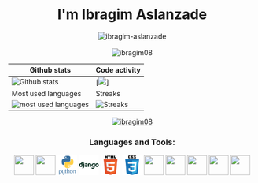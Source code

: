 <h1 align="center">I'm Ibragim Aslanzade</h1>
<p align="center"> <img src="https://komarev.com/ghpvc/?username=ibragim-aslanzade&label=Profile%20views&color=0e75b6&style=flat" alt="ibragim-aslanzade" /> </p>
<p align="center"><img height="180em" src="https://github-profile-summary-cards.vercel.app/api/cards/profile-details?username=ibragim-aslanzade&theme=tokyonight" alt="ibragim08" align = "center"/></p>


|Github stats|Code activity|
|-|-|
|![Github stats](https://github-readme-stats.vercel.app/api?username=ibragim-aslanzade&theme=tokyonight)| [![](http://github-profile-summary-cards.vercel.app/api/cards/productive-time?username=vn7n24fzkq&theme=tokyonight&utcOffset=8)]|
|Most used languages|Streaks|
|![most used languages](https://github-readme-stats.vercel.app/api/top-langs?username=ibragim-aslanzade&hide=css,ejs,batchfile,shell,html&theme=radical&show_icons=true&locale=en&layout=compact)|![Streaks](https://github-readme-streak-stats.herokuapp.com/?user=ibragim-aslanzade&theme=tokyonight)

<p align="center"> <a href="https://github.com/ryo-ma/github-profile-trophy"><img src="https://github-profile-trophy.vercel.app/?username=ibragim-aslanzade&theme=tokyonight" alt="ibragim08" /></a> </p>


<h3 align="center">Languages and Tools:</h3>
<p align="center"> 
   <img src='https://cdn.jsdelivr.net/gh/devicons/devicon/icons/javascript/javascript-original.svg' width='40' height='40'>
   <img src='https://cdn.jsdelivr.net/gh/devicons/devicon/icons/react/react-original.svg' width='40' height='40'>
   <img src='https://raw.githubusercontent.com/devicons/devicon/master/icons/python/python-original-wordmark.svg' width='40' height='40'>
   <img src='https://raw.githubusercontent.com/devicons/devicon/master/icons/django/django-plain-wordmark.svg' width='40' height='40'>
   <img src='https://raw.githubusercontent.com/devicons/devicon/master/icons/html5/html5-original-wordmark.svg' width='40' height='40'>
   <img src='https://raw.githubusercontent.com/devicons/devicon/master/icons/css3/css3-original-wordmark.svg' width='40' height='40'>
   <img src='https://cdn.jsdelivr.net/gh/devicons/devicon/icons/bootstrap/bootstrap-original.svg' width='40' height='40'>
   <img src='https://cdn.jsdelivr.net/gh/devicons/devicon/icons/php/php-plain.svg' width='40' height='40'>
   <img src='https://cdn.jsdelivr.net/gh/devicons/devicon/icons/laravel/laravel-plain-wordmark.svg' width='40' height='40'>
   <img src='https://cdn.jsdelivr.net/gh/devicons/devicon/icons/docker/docker-original-wordmark.svg' width='40' height='40'>
   <img src='https://cdn.jsdelivr.net/gh/devicons/devicon/icons/kubernetes/kubernetes-plain-wordmark.svg' width='40' height='40'>
</p>
